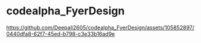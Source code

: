 # codealpha_FyerDesign

https://github.com/Deepali2605/codealpha_FyerDesign/assets/105852897/0440dfa8-62f7-45ed-b798-c3e33b16ad9e

